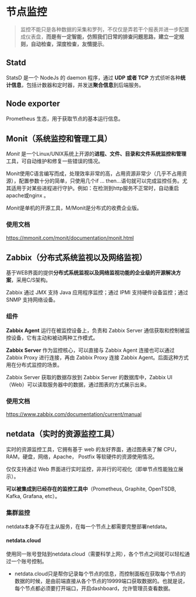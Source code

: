 # 节点监控

> 监控不能只是各种数据的采集和罗列，不仅仅是弄若干个报表并进一步配置成仪表盘，**而是有一定智能，仿照我们日常的排查问题思路，建立一定规则，自动检查，深度检查，友情提示**。



## Statd

 StatsD 是一个 NodeJs 的 daemon 程序，通过 **UDP 或者 TCP** 方式侦听各种**统计信息**，包括计数器和定时器，并发送**聚合信息**到后端服务。



## Node exporter

Prometheus 生态，用于获取节点的基本运行信息。



## Monit（系统监控和管理工具）

*Monit* 是一个Linux/UNIX系统上开源的**进程、文件、目录和文件系统监控和管理**工具，可自动维护和修复一些错误的情况。

Monit使用C语言编写而成，处理效率非常的高，占用资源非常少（几乎不占用资源），配置参数十分的简单，只使用几个if … then…语句就可以完成监控任务。尤其适用于对某些进程进行守护。例如：在检测到http服务不正常时，自动重启apache或nginx 。

*Monit*是单机的开源工具，M/Monit是分布式的收费企业版。

### 使用文档

https://mmonit.com/monit/documentation/monit.html



## Zabbix（分布式系统监视以及网络监视）

基于WEB界面的提供**分布式系统监视以及网络监视功能的企业级的开源解决方案**，采用C/S架构。

Zabbix 通过 JMX 支持 Java 应用程序监控；通过 IPMI 支持硬件设备监控；通过 SNMP 支持网络设备。

### 组件

**Zabbix Agent** 运行在被监控设备上，负责和 Zabbix Server 通信获取和控制被监控设备，它有主动和被动两种工作模式。

**Zabbix Server** 作为监控核心，可以直接与 Zabbix Agent 连接也可以通过 Zabbix Proxy 进行连接，再由 Zabbix Proxy 连接 Zabbix Agent。后面这种方式用在分布式监控的场景。

Zabbix Server 获取的数据存放到 Zabbix Server 的数据库中，Zabbix UI（Web）可以读取服务器中的数据，通过图表的方式展示出来。

### 使用文档

https://www.zabbix.com/documentation/current/manual



## netdata（实时的资源监控工具）

实时的资源监控工具，它拥有基于 web 的友好界面，通过图表来了解 CPU，RAM，硬盘，网络，Apache， Postfix 等软硬件的资源使用情况。

仅仅支持通过 Web 界面进行实时监控，非并行的可视化（即单节点性能独立展示）。

**可以被集成到已经存在的监控工具中**（Prometheus, Graphite, OpenTSDB, Kafka, Grafana, etc）。

### 集群监控

netdata本身不存在主从服务，在每一个节点上都需要完整部署netdata。

#### netdata.cloud

使用同一账号登陆到netdata.cloud（需要科学上网），各个节点之间就可以轻松通过一个账号控制。

- netdata.cloud只是帮你记录每个节点的信息，而控制面板在获取每个节点的数据的时候，是由前端直接从各个节点的19999端口获取数据的。也就是说，每个节点都必须要打开端口，开启dashboard，允许管理员查看数据。

#### 
